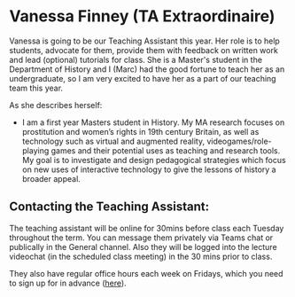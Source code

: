 # Vanessa Finney \(TA Extraordinaire\)

Vanessa is going to be our Teaching Assistant this year. Her role is to help students, advocate for them, provide them with feedback on written work and lead \(optional\) tutorials for class. She is a Master's student in the Department of History and I \(Marc\) had the good fortune to teach her as an undergraduate, so I am very excited to have her as a part of our teaching team this year. 

As she describes herself: 

* I am a first year Masters student in History. My MA research focuses on prostitution and women’s rights in 19th century Britain, as well as technology such as virtual and augmented reality, videogames/role-playing games and their potential uses as teaching and research tools. My goal is to investigate and design pedagogical strategies which focus on new uses of interactive technology to give the lessons of history a broader appeal.

## Contacting the Teaching Assistant:

The teaching assistant will be online for 30mins before class each Tuesday throughout the term. You can message them privately via Teams chat or publically in the General channel. Also they will be logged into the lecture videochat \(in the scheduled class meeting\) in the 30 mins prior to  class. 

They also have regular office hours each week on Fridays, which you need to sign up for in advance \([here](https://docs.google.com/spreadsheets/d/153_Rzt-yaPZOm7jPI7JaWtQD6rwccmskbzYvkkFttCM/edit?usp=sharing)\). 

